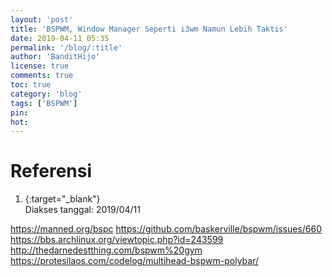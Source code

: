 ```yaml
---
layout: 'post'
title: 'BSPWM, Window Manager Seperti i3wm Namun Lebih Taktis'
date: 2019-04-11 05:35
permalink: '/blog/:title'
author: 'BanditHijo'
license: true
comments: true
toc: true
category: 'blog'
tags: ['BSPWM']
pin:
hot:
---
```


<!-- BANNER OF THE POST -->
<!-- <img class="post&#45;body&#45;img" src="{{ site.lazyload.logo_blank_banner }}" data&#45;echo="#" alt="banner"> -->



# Referensi

1. [](){:target="_blank"}
<br>Diakses tanggal: 2019/04/11


https://manned.org/bspc
https://github.com/baskerville/bspwm/issues/660
https://bbs.archlinux.org/viewtopic.php?id=243599
http://thedarnedestthing.com/bspwm%20gym
https://protesilaos.com/codelog/multihead-bspwm-polybar/
